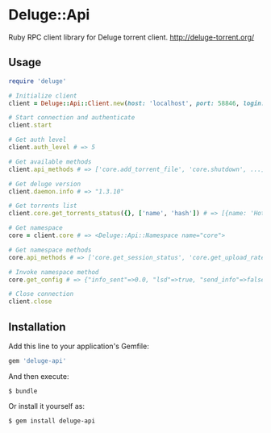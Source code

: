 # Deluge::Api

Ruby RPC client library for Deluge torrent client.
http://deluge-torrent.org/

## Usage

```ruby
require 'deluge'

# Initialize client
client = Deluge::Api::Client.new(host: 'localhost', port: 58846, login: 'username', password: 'password')

# Start connection and authenticate
client.start

# Get auth level
client.auth_level # => 5

# Get available methods
client.api_methods # => ['core.add_torrent_file', 'core.shutdown', ...]

# Get deluge version
client.daemon.info # => "1.3.10"

# Get torrents list
client.core.get_torrents_status({}, ['name', 'hash']) # => [{name: 'Hot Chicks Action', hash: '<torrent_hash>'}, ...]

# Get namespace
core = client.core # => <Deluge::Api::Namespace name="core">

# Get namespace methods
core.api_methods # => ['core.get_session_status', 'core.get_upload_rate', ....]

# Invoke namespace method
core.get_config # => {"info_sent"=>0.0, "lsd"=>true, "send_info"=>false, ... }

# Close connection
client.close
```

## Installation

Add this line to your application's Gemfile:

```ruby
gem 'deluge-api'
```

And then execute:

    $ bundle

Or install it yourself as:

    $ gem install deluge-api
